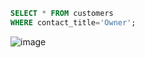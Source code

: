 ```sql
SELECT * FROM customers
WHERE contact_title='Owner';
```
![image](https://user-images.githubusercontent.com/122670933/220981569-7a2b9f7e-6deb-436a-96c9-89833a0bc419.png)
